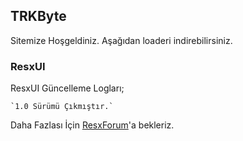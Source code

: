 ## TRKByte

Sitemize Hoşgeldiniz. Aşağıdan loaderi indirebilirsiniz.

### ResxUI

ResxUI Güncelleme Logları;

```
`1.0 Sürümü Çıkmıştır.`
```

Daha Fazlası İçin [ResxForum](http://resxcheat.ga)'a bekleriz.
